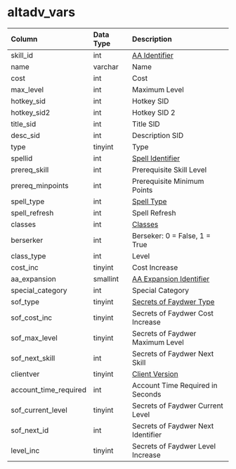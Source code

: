 # altadv\_vars

| Column | Data Type | Description |
| :--- | :--- | :--- |
| skill\_id | int | [AA Identifier](aa_ability.md) |
| name | varchar | Name |
| cost | int | Cost |
| max\_level | int | Maximum Level |
| hotkey\_sid | int | Hotkey SID |
| hotkey\_sid2 | int | Hotkey SID 2 |
| title\_sid | int | Title SID |
| desc\_sid | int | Description SID |
| type | tinyint | Type |
| spellid | int | [Spell Identifier](../../../schema/categories/spells/spells_new.md) |
| prereq\_skill | int | Prerequisite Skill Level |
| prereq\_minpoints | int | Prerequisite Minimum Points |
| spell\_type | int | [Spell Type](../../../../categories/spells/spell-types) |
| spell\_refresh | int | Spell Refresh |
| classes | int | [Classes](../../../../categories/player/class-list) |
| berserker | int | Berseker: 0 = False, 1 = True |
| class\_type | int | Level |
| cost\_inc | tinyint | Cost Increase |
| aa\_expansion | smallint | [AA Expansion Identifier](../../../../categories/operation/expansion-list) |
| special\_category | int | Special Category |
| sof\_type | tinyint | [Secrets of Faydwer Type](../../../../categories/aas/aa-categories) |
| sof\_cost\_inc | tinyint | Secrets of Faydwer Cost Increase |
| sof\_max\_level | tinyint | Secrets of Faydwer Maximum Level |
| sof\_next\_skill | int | Secrets of Faydwer Next Skill |
| clientver | tinyint | [Client Version](../../../../categories/operation/expansion-list) |
| account\_time\_required | int | Account Time Required in Seconds |
| sof\_current\_level | tinyint | Secrets of Faydwer Current Level |
| sof\_next\_id | int | Secrets of Faydwer Next Identifier |
| level\_inc | tinyint | Secrets of Faydwer Level Increase |

